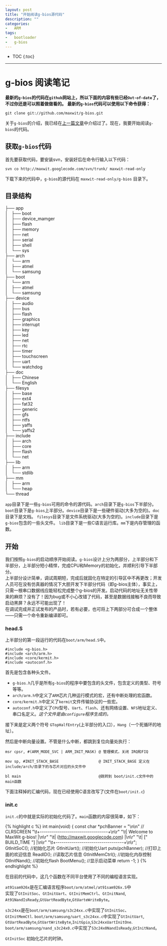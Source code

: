 ```yaml
---
layout: post
title: "开始阅读g-bios源代码"
description: ""
categories: 
-   ARM
tags:
-   bootloader
-   g-bios
---
```


* TOC
{:toc}
<hr/>


# g-bios 阅读笔记


 **最新的`g-bios`的代码在`github`网站上，所以下面的内容有些已经`Out-of-date`了，不过你还是可以照着做做看的。**
 **最新的`g-bios`代码可以使用以下命令获得：**
 
    git clone git://github.com/maxwit/g-bios.git


 关于`g-bios`的介绍，我已经在[上一篇文章]({{baseurl}}{{page.previous.url}})中介绍过了。现在，我要开始阅读`g-bios`的代码。
 
## 获取`g-bios`代码
首先要获取代码，要安装svn，安装好后在命令行输入以下代码：

    svn co http://maxwit.googlecode.com/svn/trunk/ maxwit-read-only


下载下来的代码中，`g-bios`的源代码在 `maxwit-read-only/g-bios` 目录下。

## 目录结构
    
├── app   
│   ├── boot    
│   ├── device_mamger    
│   ├── flash    
│   ├── memory    
│   ├── net    
│   ├── serial    
│   ├── shell   
│   └── sys    
├── arch    
│   └── arm    
│       ├── atmel    
│       └── samsung    
├── boot   
│   └── arm   
│       ├── atmel    
│       └── samsung    
├── device    
│   ├── audio    
│   ├── bus   
│   ├── flash   
│   ├── graphics    
│   ├── interrupt    
│   ├── key    
│   ├── led    
│   ├── net    
│   ├── rtc    
│   ├── timer    
│   ├── touchscreen    
│   ├── uart    
│   └── watchdog    
├── doc    
│   ├── Chinese    
│   └── English    
├── filesys    
│   ├── base    
│   ├── ext4    
│   ├── fat32    
│   ├── generic    
│   ├── gfs    
│   ├── ntfs    
│   ├── yaffs    
│   └── yaffs2    
├── include     
│   ├── arch    
│   ├── core    
│   ├── flash     
│   └── net    
├── lib    
│   ├── arm    
│   └── stdlib     
├── mm     
│   ├── arm     
│   └── heap    
└── thread     
           
`app`目录下是一些`g-bios`可用的命令的源代码。`arch`目录下是`g-bios`下半部分。
`boot`目录下是`g-bios`上半部分。`device`目录下是一些硬件驱动(大多为空的)。`doc`目录下是文档。
`filesys`目录下是文件系统驱动(大多为空的)。`include`目录下是`g-bios`包含的一些头文件。
`lib`目录下是一些C语言运行库。`mm`下是内存管理的函数。

## 开始

我们按照`g-bios`的启动顺序开始阅读。`g-bios`设计上分为两部分，上半部分和下半部分，上半部分短小精悍，完成CPU和Memory的初始化，并顺利引导下半部分。     
上半部分设计简单，调试周期短，完成后就固化在特定的引导区中不再更改；开发人员可在没有仿真器的情况下大胆开发下半部分代码（即g-bios主体），事实上，只需一根串口数据线应能轻松完成整个g-bios的开发。启动代码的地址无关性带来的麻烦？没有了！因为bug或不小心改错了代码，甚至是数据线接触不良而导致启动黑屏？永远不可能出现了！     
在调试完成并正试发布的产品时，若有必要，也可将上下两部分可合成一个整体——只需一个命令重新编译即可。

### head.S

上半部分的第一段运行的代码在`boot/arm/head.S`中。

    #include <g-bios.h>
    #include <arch/arm.h>
    #include <core/kermit.h>
    #include <autoconf.h>

首先是包含各种头文件。 
* `g-bios.h`几乎是所有`g-bios`的程序中要包含的头文件，包含定义的类型、符号等等。     
* `arch/arm.h`中定义了`ARM`芯片几种运行模式的宏，还有中断处理的宏函数。     
* `core/kermit.h`中定义了`kermit`文件传输协议的一些宏。     
* `autoconf.h`中定义了`CPU`型号、`Uart`、`flash`、还有网络设置、`NFS`地址定义、串口名定义。*这个文件是由`configure`程序生成的。*     

接下来是定义两个符号 `GTopHalfEntry`(上半部分的入口），`Hang`（一个死循环的地址）。    

然后是中断向量设置。不管是什么中断，都跳到复位向量处执行：        

    msr cpsr, #(ARM_MODE_SVC | ARM_INIT_MASK) @ 管理模式，关闭 IRQ和FIQ
    
    mov sp, #INIT_STACK_BASE                  @ INIT_STACK_BASE 定义在 include/arch/目录下的与芯片对应的头文件中
    
    bl main                                   @跳转到 boot/init.c文件中的main函数 

下面注释掉的汇编代码，现在已经使用C语言改写了(文件在`boot/init.c`)


### init.c

 `init.c`的中就是实际的初始化代码了。`main`函数的内容很简单，如下：

{% highlight c %}
int main(void)
{
	const char *pchBanner = "\n\n" // CLRSCREEN
		"\t+----------------------------------+\n\r"
		"\t|     Welcome to MaxWit g-bios!    |\n\r"
		"\t|  (http://maxwit.googlecode.com)  |\n\r"
		"\t|        ["   BUILD_TIME  "]       |\n\r"
		"\t+----------------------------------+\n\r";
	GtInitSoC();                     //初始化芯片
	GtInitUart();                    //初始化Uart
	puts(pchBanner);                 //打印上面的欢迎信息
	ReadID();                        //读取芯片信息
	GtInitMemCtrl();                 //初始化内存控制
	GtInitNand();                    //初始化flash
	BootMenu();                      //显示启动菜单
	return -1;
}
{% endhighlight %} 

在目前的代码中，这几个函数在不同平台使用了不同的编程语言实现。    

`at91sam926x`是在汇编语言程序`boot/arm/atmel/at91sam926x.S`中     
实现了`GtInitSoc`、`GtInitUart`、`GtInitMemCtrl`、`GtInitNand`,   
`At91NandIsReady`,`GtUartReadByte`,`GtUarteWriteByte`。         

`s3c24xx`是在`boot/arm/samsung/s3c24xx.c`中实现了`GtInitSoc`、     
`GtInitMemCtl`. `boot/arm/samsung/uart_s3c24xx.c`中实现了`GtInitUart`,    
`GtUartReadByte`,`GtUartWriteByte`,`InitGpio`,`S3c24xxUartInitOne`.     
`boot/arm/samsung/nand_s3c24x0.c`中实现了`S3c24x0NandIsReady`,`GtInitNand`。

`GtInitSoc` 初始化芯片的时钟。





